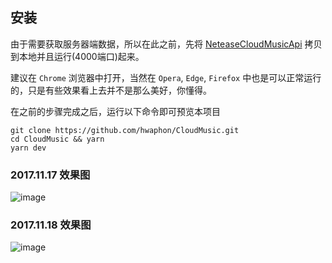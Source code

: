 ## 安装

由于需要获取服务器端数据，所以在此之前，先将 [NeteaseCloudMusicApi](https://github.com/hwaphon/NeteaseCloudMusicApi) 拷贝到本地并且运行(4000端口)起来。

建议在 `Chrome` 浏览器中打开，当然在 `Opera`, `Edge`, `Firefox` 中也是可以正常运行的，只是有些效果看上去并不是那么美好，你懂得。

在之前的步骤完成之后，运行以下命令即可预览本项目

    git clone https://github.com/hwaphon/CloudMusic.git
    cd CloudMusic && yarn
    yarn dev

### 2017.11.17 效果图

![image](http://ozg83iln2.bkt.clouddn.com/first.jpg)

### 2017.11.18 效果图

![image](http://ozg83iln2.bkt.clouddn.com/20171118.jpg)
